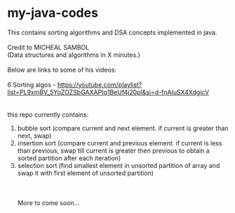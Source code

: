 # my-java-codes
This contains sorting algorithms and DSA concepts implemented in java.<br /><br />
Credit to MICHEAL SAMBOL
<br />
(Data structures and algorithms in X minutes.)
<br /><br />
Below are links to some of his videos:
<br /><br />
6 Sorting algos - https://youtube.com/playlist?list=PL9xmBV_5YoZOZSbGAXAPIq1BeUf4j20pl&si=d-fnAIuSX4XdgicV
<br /><br /><br />
this repo currently contains: 
1. bubble sort (compare current and next element. if current is greater than next, swap)<br />
2. insertion sort (compare current and previous element. if current is less than previous, swap till current is greater then previous to obtain a sorted partition after each iteration)<br />
3. selection sort (find smallest element in unsorted partition of array and swap it with first element of unsorted partition)<br />
<br /><br /><br />
More to come soon...

